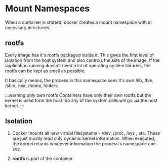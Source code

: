 # Mount Namespaces

When a container is started, docker creates a mount namespace with all necessary directories.

## rootfs

Every image has it's rootfs packaged inside it.
This gives the first level of isolation from the host system and
also controls the size of the image.
If the application running doesn't need a lot of operating system libraries,
the rootfs can be kept as small as possible.

It basically means, the process in this namespace sees it's own /lib, /bin, /sbin, /usr, /home, folders.

:::warning only own rootfs
Containers have only their own rootfs but the kernel is used form the host.
So any of the system calls will go via the host kernel.
:::

## Isolation

1. Docker mounts all new virtual filesystems - /dev, /proc, /sys , etc.
   These are just mostly read only dynamic kernel information.
   When executed, the kernel returns whatever information the process's namespace can see.

2. **rootfs** is part of the container.
